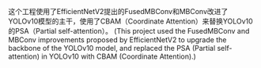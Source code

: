 这个工程使用了EfficientNetV2提出的FusedMBConv和MBConv改进了YOLOv10模型的主干，使用了CBAM（Coordinate Attention）来替换YOLOv10的PSA（Partial self-attention）。
(This project used the FusedMBConv and MBConv improvements proposed by EfficientNetV2 to upgrade the backbone of the YOLOv10 model, and replaced the PSA (Partial self-attention) in YOLOv10 with CBAM (Coordinate Attention).)
